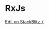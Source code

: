 # RxJs

[Edit on StackBlitz ⚡️](https://stackblitz.com/edit/rxjs-jw-course-3-exercises-empty-9qj8lz)